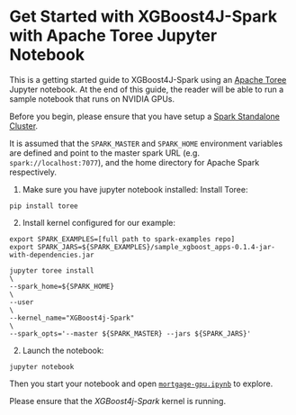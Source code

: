 Get Started with XGBoost4J-Spark with Apache Toree Jupyter Notebook
===================================================================
This is a getting started guide to XGBoost4J-Spark using an [Apache Toree](https://toree.apache.org/) Jupyter notebook. At the end of this guide, the reader will be able to run a sample notebook that runs on NVIDIA GPUs.

Before you begin, please ensure that you have setup a [Spark Standalone Cluster](/getting-started-guides/on-prem-cluster/standalone-scala.md).

It is assumed that the `SPARK_MASTER` and `SPARK_HOME` environment variables are defined and point to the master spark URL (e.g. `spark://localhost:7077`), and the home directory for Apache Spark respectively.

1. Make sure you have jupyter notebook installed:
  Install Toree:
  ```
  pip install toree
  ```

2. Install kernel configured for our example:
  ```
  export SPARK_EXAMPLES=[full path to spark-examples repo]
  export SPARK_JARS=${SPARK_EXAMPLES}/sample_xgboost_apps-0.1.4-jar-with-dependencies.jar

  jupyter toree install                                                             \
  --spark_home=${SPARK_HOME}                                                        \
  --user                                                                            \
  --kernel_name="XGBoost4j-Spark"                                                   \
  --spark_opts='--master ${SPARK_MASTER} --jars ${SPARK_JARS}'  
  ```

2. Launch the notebook:
  ```
  jupyter notebook
  ```

Then you start your notebook and open [`mortgage-gpu.ipynb`](/examples/notebooks/scala/mortgage-gpu.ipynb) to explore.

Please ensure that the *XGBoost4j-Spark* kernel is running.
